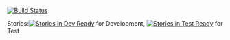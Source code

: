 [![Build Status](https://secure.travis-ci.org/hacklabr/mapasculturais.png)](http://travis-ci.org/hacklabr/mapasculturais)

Stories:[![Stories in Dev Ready](https://badge.waffle.io/hacklabr/mapasculturais.png?label=Dev%20Ready)](https://waffle.io/hacklabr/mapasculturais) for Development, [![Stories in Test Ready](https://badge.waffle.io/hacklabr/mapasculturais.png?label=Test%20Ready)](https://waffle.io/hacklabr/mapasculturais) for Test


